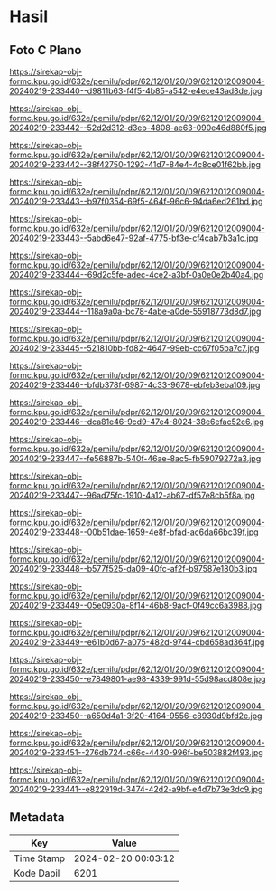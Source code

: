 # Hasil

## Foto C Plano

https://sirekap-obj-formc.kpu.go.id/632e/pemilu/pdpr/62/12/01/20/09/6212012009004-20240219-233440--d9811b63-f4f5-4b85-a542-e4ece43ad8de.jpg

https://sirekap-obj-formc.kpu.go.id/632e/pemilu/pdpr/62/12/01/20/09/6212012009004-20240219-233442--52d2d312-d3eb-4808-ae63-090e46d880f5.jpg

https://sirekap-obj-formc.kpu.go.id/632e/pemilu/pdpr/62/12/01/20/09/6212012009004-20240219-233442--38f42750-1292-41d7-84e4-4c8ce01f62bb.jpg

https://sirekap-obj-formc.kpu.go.id/632e/pemilu/pdpr/62/12/01/20/09/6212012009004-20240219-233443--b97f0354-69f5-464f-96c6-94da6ed261bd.jpg

https://sirekap-obj-formc.kpu.go.id/632e/pemilu/pdpr/62/12/01/20/09/6212012009004-20240219-233443--5abd6e47-92af-4775-bf3e-cf4cab7b3a1c.jpg

https://sirekap-obj-formc.kpu.go.id/632e/pemilu/pdpr/62/12/01/20/09/6212012009004-20240219-233444--69d2c5fe-adec-4ce2-a3bf-0a0e0e2b40a4.jpg

https://sirekap-obj-formc.kpu.go.id/632e/pemilu/pdpr/62/12/01/20/09/6212012009004-20240219-233444--118a9a0a-bc78-4abe-a0de-55918773d8d7.jpg

https://sirekap-obj-formc.kpu.go.id/632e/pemilu/pdpr/62/12/01/20/09/6212012009004-20240219-233445--521810bb-fd82-4647-99eb-cc67f05ba7c7.jpg

https://sirekap-obj-formc.kpu.go.id/632e/pemilu/pdpr/62/12/01/20/09/6212012009004-20240219-233446--bfdb378f-6987-4c33-9678-ebfeb3eba109.jpg

https://sirekap-obj-formc.kpu.go.id/632e/pemilu/pdpr/62/12/01/20/09/6212012009004-20240219-233446--dca81e46-9cd9-47e4-8024-38e6efac52c6.jpg

https://sirekap-obj-formc.kpu.go.id/632e/pemilu/pdpr/62/12/01/20/09/6212012009004-20240219-233447--fe56887b-540f-46ae-8ac5-fb59079272a3.jpg

https://sirekap-obj-formc.kpu.go.id/632e/pemilu/pdpr/62/12/01/20/09/6212012009004-20240219-233447--96ad75fc-1910-4a12-ab67-df57e8cb5f8a.jpg

https://sirekap-obj-formc.kpu.go.id/632e/pemilu/pdpr/62/12/01/20/09/6212012009004-20240219-233448--00b51dae-1659-4e8f-bfad-ac6da66bc39f.jpg

https://sirekap-obj-formc.kpu.go.id/632e/pemilu/pdpr/62/12/01/20/09/6212012009004-20240219-233448--b577f525-da09-40fc-af2f-b97587e180b3.jpg

https://sirekap-obj-formc.kpu.go.id/632e/pemilu/pdpr/62/12/01/20/09/6212012009004-20240219-233449--05e0930a-8f14-46b8-9acf-0f49cc6a3988.jpg

https://sirekap-obj-formc.kpu.go.id/632e/pemilu/pdpr/62/12/01/20/09/6212012009004-20240219-233449--e61b0d67-a075-482d-9744-cbd658ad364f.jpg

https://sirekap-obj-formc.kpu.go.id/632e/pemilu/pdpr/62/12/01/20/09/6212012009004-20240219-233450--e7849801-ae98-4339-991d-55d98acd808e.jpg

https://sirekap-obj-formc.kpu.go.id/632e/pemilu/pdpr/62/12/01/20/09/6212012009004-20240219-233450--a650d4a1-3f20-4164-9556-c8930d9bfd2e.jpg

https://sirekap-obj-formc.kpu.go.id/632e/pemilu/pdpr/62/12/01/20/09/6212012009004-20240219-233451--276db724-c66c-4430-996f-be503882f493.jpg

https://sirekap-obj-formc.kpu.go.id/632e/pemilu/pdpr/62/12/01/20/09/6212012009004-20240219-233441--e822919d-3474-42d2-a9bf-e4d7b73e3dc9.jpg


## Metadata

| Key        | Value               |
| ---------- | ------------------- |
| Time Stamp | 2024-02-20 00:03:12 |
| Kode Dapil | 6201                |



